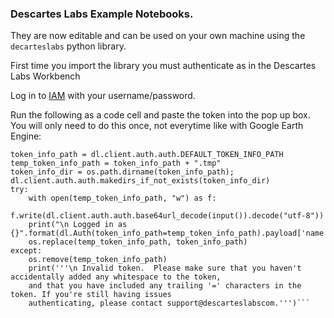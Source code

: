 ### Descartes Labs Example Notebooks.

They are now editable and can be used on your own machine using the ```decarteslabs``` python library.

First time you import the library you must authenticate as in the Descartes Labs Workbench

Log in to [IAM](https://iam.descarteslabs.com/auth/login?refresh_token=true&destination=/auth/refresh_token) with your username/password.

Run the following as a code cell and paste the token into the pop up box. You will only need to do this once, not everytime like with Google Earth Engine:

```import descarteslabs as dl; import os
token_info_path = dl.client.auth.auth.DEFAULT_TOKEN_INFO_PATH
temp_token_info_path = token_info_path + ".tmp"
token_info_dir = os.path.dirname(token_info_path); 
dl.client.auth.auth.makedirs_if_not_exists(token_info_dir)
try: 
    with open(temp_token_info_path, "w") as f:
        f.write(dl.client.auth.auth.base64url_decode(input()).decode("utf-8"))
    print("\n Logged in as {}".format(dl.Auth(token_info_path=temp_token_info_path).payload['name']))
    os.replace(temp_token_info_path, token_info_path)
except:
    os.remove(temp_token_info_path)
    print('''\n Invalid token.  Please make sure that you haven't accidentally added any whitespace to the token, 
    and that you have included any trailing '=' characters in the token. If you're still having issues
    authenticating, please contact support@descarteslabscom.''')```
